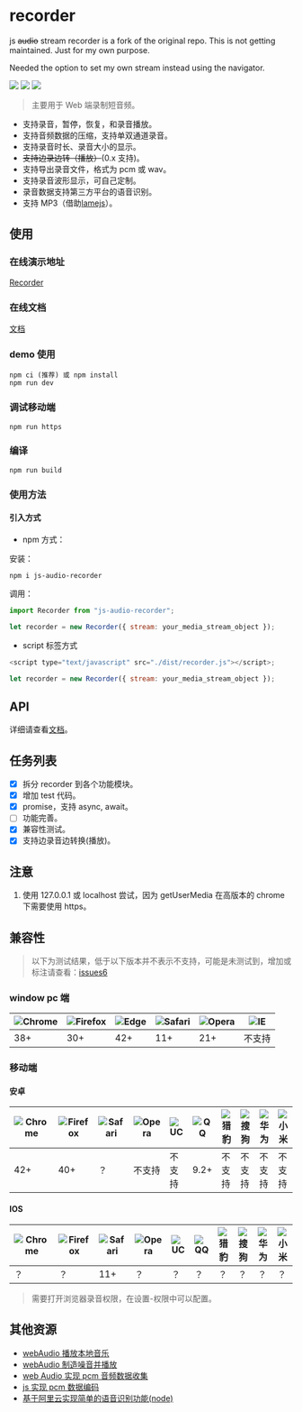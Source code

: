 # recorder

js ~~audio~~ stream recorder is a fork of the original repo. This is not getting maintained. Just for my own purpose.

Needed the option to set my own stream instead using the navigator.

![](https://travis-ci.org/2fps/recorder.svg?branch=master) ![](https://img.shields.io/npm/v/js-audio-recorder.svg) ![](https://img.shields.io/npm/dw/js-audio-recorder.svg)

> 主要用于 Web 端录制短音频。

-   支持录音，暂停，恢复，和录音播放。
-   支持音频数据的压缩，支持单双通道录音。
-   支持录音时长、录音大小的显示。
-   ~~支持边录边转（播放）~~(0.x 支持)。
-   支持导出录音文件，格式为 pcm 或 wav。
-   支持录音波形显示，可自己定制。
-   录音数据支持第三方平台的语音识别。
-   支持 MP3（借助[lamejs](https://github.com/zhuker/lamejs)）。

## 使用

### 在线演示地址

[Recorder](https://recorder.zhuyuntao.cn/)

### 在线文档

[文档](http://recorder.api.zhuyuntao.cn/)

### demo 使用

```
npm ci (推荐) 或 npm install
npm run dev
```

### 调试移动端

```
npm run https
```

### 编译

```
npm run build
```

### 使用方法

#### 引入方式

-   npm 方式：

安装：

```
npm i js-audio-recorder
```

调用：

```js
import Recorder from "js-audio-recorder";

let recorder = new Recorder({ stream: your_media_stream_object });
```

-   script 标签方式

```js
<script type="text/javascript" src="./dist/recorder.js"></script>;

let recorder = new Recorder({ stream: your_media_stream_object });
```

## API

详细请查看[文档](http://recorder.api.zhuyuntao.cn/)。

## 任务列表

-   [x] 拆分 recorder 到各个功能模块。
-   [x] 增加 test 代码。
-   [x] promise，支持 async, await。
-   [ ] 功能完善。
-   [x] 兼容性测试。
-   [x] 支持边录音边转换(播放)。

## 注意

1. 使用 127.0.0.1 或 localhost 尝试，因为 getUserMedia 在高版本的 chrome 下需要使用 https。

## 兼容性

> 以下为测试结果，低于以下版本并不表示不支持，可能是未测试到，增加或标注请查看：[issues6](https://github.com/2fps/recorder/issues/6)

### window pc 端

| ![Chrome](https://cdnjs.cloudflare.com/ajax/libs/browser-logos/51.0.17/archive/chrome_12-48/chrome_12-48_32x32.png) | ![Firefox](https://cdnjs.cloudflare.com/ajax/libs/browser-logos/51.0.17/archive/firefox_23-56/firefox_23-56_32x32.png) | ![Edge](https://cdnjs.cloudflare.com/ajax/libs/browser-logos/51.0.17/edge/edge_32x32.png) | ![Safari](https://cdnjs.cloudflare.com/ajax/libs/browser-logos/51.0.17/safari/safari_32x32.png) | ![Opera](https://cdnjs.cloudflare.com/ajax/libs/browser-logos/51.0.17/archive/opera_15-32/opera_15-32_32x32.png) | ![IE](https://cdnjs.cloudflare.com/ajax/libs/browser-logos/51.0.17/archive/internet-explorer_6/internet-explorer_6_32x32.png) |
| ------------------------------------------------------------------------------------------------------------------- | ---------------------------------------------------------------------------------------------------------------------- | ----------------------------------------------------------------------------------------- | ----------------------------------------------------------------------------------------------- | ---------------------------------------------------------------------------------------------------------------- | ----------------------------------------------------------------------------------------------------------------------------- |
| 38+                                                                                                                 | 30+                                                                                                                    | 42+                                                                                       | 11+                                                                                             | 21+                                                                                                              | 不支持                                                                                                                        |

### 移动端

#### 安卓

| ![Chrome](https://cdnjs.cloudflare.com/ajax/libs/browser-logos/51.0.17/archive/chrome_12-48/chrome_12-48_32x32.png) | ![Firefox](https://cdnjs.cloudflare.com/ajax/libs/browser-logos/51.0.17/archive/firefox_23-56/firefox_23-56_32x32.png) | ![Safari](https://cdnjs.cloudflare.com/ajax/libs/browser-logos/51.0.17/safari-ios/safari-ios_32x32.png) | ![Opera](https://cdnjs.cloudflare.com/ajax/libs/browser-logos/51.0.17/archive/opera_15-32/opera_15-32_32x32.png) | ![UC](https://cdnjs.cloudflare.com/ajax/libs/browser-logos/51.0.17/archive/uc/uc_32x32.png) | ![QQ](https://cdnjs.cloudflare.com/ajax/libs/browser-logos/51.0.17/archive/qq_2/qq_2_32x32.png) | ![猎豹](https://cdnjs.cloudflare.com/ajax/libs/browser-logos/51.0.17/archive/cheetah/cheetah_32x32.png) | ![搜狗]() | ![华为]() | ![小米]() |
| ------------------------------------------------------------------------------------------------------------------- | ---------------------------------------------------------------------------------------------------------------------- | ------------------------------------------------------------------------------------------------------- | ---------------------------------------------------------------------------------------------------------------- | ------------------------------------------------------------------------------------------- | ----------------------------------------------------------------------------------------------- | ------------------------------------------------------------------------------------------------------- | --------- | --------- | --------- |
| 42+                                                                                                                 | 40+                                                                                                                    | ？                                                                                                      | 不支持                                                                                                           | 不支持                                                                                      | 9.2+                                                                                            | 不支持                                                                                                  | 不支持    | 不支持    | 不支持    |

#### IOS

| ![Chrome](https://cdnjs.cloudflare.com/ajax/libs/browser-logos/51.0.17/archive/chrome_12-48/chrome_12-48_32x32.png) | ![Firefox](https://cdnjs.cloudflare.com/ajax/libs/browser-logos/51.0.17/archive/firefox_23-56/firefox_23-56_32x32.png) | ![Safari](https://cdnjs.cloudflare.com/ajax/libs/browser-logos/51.0.17/safari-ios/safari-ios_32x32.png) | ![Opera](https://cdnjs.cloudflare.com/ajax/libs/browser-logos/51.0.17/archive/opera_15-32/opera_15-32_32x32.png) | ![UC](https://cdnjs.cloudflare.com/ajax/libs/browser-logos/51.0.17/archive/uc/uc_32x32.png) | ![QQ](https://cdnjs.cloudflare.com/ajax/libs/browser-logos/51.0.17/archive/qq_2/qq_2_32x32.png) | ![猎豹](https://cdnjs.cloudflare.com/ajax/libs/browser-logos/51.0.17/archive/cheetah/cheetah_32x32.png) | ![搜狗]() | ![华为]() | ![小米]() |
| ------------------------------------------------------------------------------------------------------------------- | ---------------------------------------------------------------------------------------------------------------------- | ------------------------------------------------------------------------------------------------------- | ---------------------------------------------------------------------------------------------------------------- | ------------------------------------------------------------------------------------------- | ----------------------------------------------------------------------------------------------- | ------------------------------------------------------------------------------------------------------- | --------- | --------- | --------- |
| ？                                                                                                                  | ？                                                                                                                     | 11+                                                                                                     | ？                                                                                                               | ？                                                                                          | ？                                                                                              | ？                                                                                                      | ？        | ？        | ？        |

> 需要打开浏览器录音权限，在设置-权限中可以配置。

## 其他资源

-   [webAudio 播放本地音乐](https://github.com/2fps/demo/tree/master/view/2019/04/webAudio%E6%92%AD%E6%94%BE%E6%9C%AC%E5%9C%B0%E9%9F%B3%E4%B9%90)
-   [webAudio 制造噪音并播放](https://github.com/2fps/demo/tree/master/view/2019/04/webAudio%E5%88%B6%E9%80%A0%E5%99%AA%E9%9F%B3%E5%B9%B6%E6%92%AD%E6%94%BE)
-   [web Audio 实现 pcm 音频数据收集](https://github.com/2fps/demo/tree/master/view/2019/04/webAudio%E5%AE%9E%E7%8E%B0pcm%E9%9F%B3%E9%A2%91%E6%95%B0%E6%8D%AE%E6%94%B6%E9%9B%86)
-   [js 实现 pcm 数据编码](https://github.com/2fps/demo/tree/master/view/2019/04/js%E5%AE%9E%E7%8E%B0pcm%E6%95%B0%E6%8D%AE%E7%BC%96%E7%A0%81)
-   [基于阿里云实现简单的语音识别功能(node)](<https://github.com/2fps/demo/tree/master/view/2019/01/%E5%9F%BA%E4%BA%8E%E9%98%BF%E9%87%8C%E4%BA%91%E5%AE%9E%E7%8E%B0%E7%AE%80%E5%8D%95%E7%9A%84%E8%AF%AD%E9%9F%B3%E8%AF%86%E5%88%AB%E5%8A%9F%E8%83%BD(node)>)
